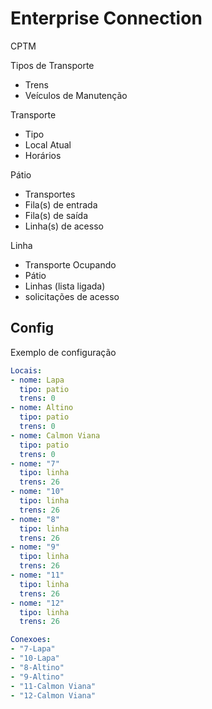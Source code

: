 # Enterprise Connection

CPTM

Tipos de Transporte
- Trens
- Veículos de Manutenção

Transporte
- Tipo
- Local Atual
- Horários

Pátio
- Transportes
- Fila(s) de entrada
- Fila(s) de saída
- Linha(s) de acesso

Linha
- Transporte Ocupando
- Pátio
- Linhas (lista ligada)
- solicitações de acesso

## Config

Exemplo de configuração

```yaml
Locais:
- nome: Lapa
  tipo: patio
  trens: 0
- nome: Altino
  tipo: patio
  trens: 0
- nome: Calmon Viana
  tipo: patio
  trens: 0
- nome: "7"
  tipo: linha
  trens: 26
- nome: "10"
  tipo: linha
  trens: 26
- nome: "8"
  tipo: linha
  trens: 26
- nome: "9"
  tipo: linha
  trens: 26
- nome: "11"
  tipo: linha
  trens: 26
- nome: "12"
  tipo: linha
  trens: 26

Conexoes:
- "7-Lapa"
- "10-Lapa"
- "8-Altino"
- "9-Altino"
- "11-Calmon Viana"
- "12-Calmon Viana"
```
